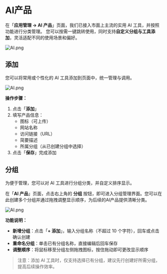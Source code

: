 # AI产品

在「**应用管理 → AI 产品**」页面，我们已接入市面上主流的实用 AI 工具，并按照功能进行分类管理。
您可以按需一键跳转使用，同时支持**自定义分组与工具添加**，灵活适配不同的使用场景和偏好。

![AI.png](http://kmdev.53ai.com/api/preview/044b54bee450e5ed430639dd160fc9db.png)


## 添加

您可以将常用或个性化的 AI 工具添加到页面中，统一管理与调用。

![AI.png](http://kmdev.53ai.com/api/preview/02922bf4a365a380e1ad089ea427010b.png)


**操作步骤：**

1. 点击「**添加**」
2. 填写产品信息：
   - 图标（可上传）
   - 网站名称
   - 访问链接（URL）
   - 简要描述
   - 所属分组（从已创建分组中选择）
3. 点击「**保存**」完成添加

## 分组

为便于管理，您可以对 AI 工具进行分组分类，并自定义排序显示。

在「**AI 产品**」页面，点击右上角的 **分组** 按钮，即可进入分组管理界面。您可以在此创建多个分组并通过拖拽调整显示顺序，为后续的AI产品提供清晰分类。

![AI.png](http://kmdev.53ai.com/api/preview/3b72dd382c8d937dcb65271500920581.png)



**功能说明：**

- **新增分组**：点击「**+ 添加**」，输入分组名称（不超过 10 个字符），回车或点击确认创建
- **重命名分组**：单击已有分组名称，直接编辑后回车保存
- **调整顺序**：将鼠标移至分组左侧拖拽图标，按住拖动即可更改显示顺序

> 注意：添加 AI 工具时，仅支持选择已有分组，建议先行创建好所需分组，提高后续操作效率。

